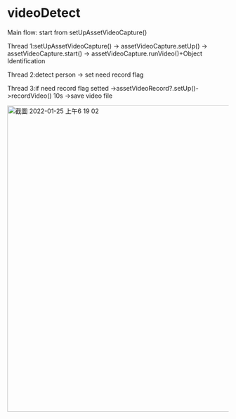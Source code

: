 # videoDetect


Main flow:
start from setUpAssetVideoCapture()


Thread 1:setUpAssetVideoCapture() -> assetVideoCapture.setUp() -> assetVideoCapture.start() -> assetVideoCapture.runVideo()+Object Identification

Thread 2:detect person -> set need record flag

Thread 3:if need record flag setted ->assetVideoRecord?.setUp()->recordVideo() 10s ->save video file

<img width="697" alt="截圖 2022-01-25 上午6 19 02" src="https://user-images.githubusercontent.com/6987553/150874609-683ec88d-bc92-4d6b-92b6-2c1a57f14fd5.png">
